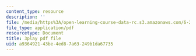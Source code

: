 ```yaml
---
content_type: resource
description: ''
file: /media/https%3A/open-learning-course-data-rc.s3.amazonaws.com/6-262-discrete-stochastic-processes-spring-2011/a936492143be4ed87a63249b1da67735_qxaBDDib9_A.pdf
file_type: application/pdf
resourcetype: Document
title: 3play pdf file
uid: a9364921-43be-4ed8-7a63-249b1da67735
---
```

